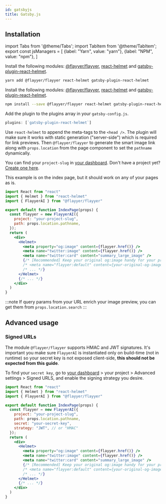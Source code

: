 ```yaml
---
id: gatsbyjs
title: Gatsby.js
---
```


<!-- TODO -->
<!-- > Repository: https://github.com/flayyer/integration-examples/tree/main/examples/gatsby -->

<!-- Please refer to [this guide](https://www.gatsbyjs.com/docs/add-seo-component/) first to understand how to handle **meta-tags** for SEO. -->

## Installation

<!-- MDX variables -->
import Tabs from '@theme/Tabs';
import TabItem from '@theme/TabItem';
export const jsManagers = [
  {label: "Yarn", value: "yarn"},
  {label: "NPM", value: "npm"},
]

<Tabs groupId="js-manager" defaultValue="yarn" values={jsManagers}>
<TabItem value="yarn">

Install the following modules: [@flayyer/flayyer](./flayyer-js.md), [react-helmet](https://github.com/nfl/react-helmet) and [gatsby-plugin-react-helmet](https://www.gatsbyjs.com/plugins/gatsby-plugin-react-helmet/).

```bash title="Terminal.app"
yarn add @flayyer/flayyer react-helmet gatsby-plugin-react-helmet
```

</TabItem>

<TabItem value="npm">

Install the following modules: [@flayyer/flayyer](./flayyer-js.md), [react-helmet](https://github.com/nfl/react-helmet) and [gatsby-plugin-react-helmet](https://www.gatsbyjs.com/plugins/gatsby-plugin-react-helmet/).

```bash title="Terminal.app"
npm install --save @flayyer/flayyer react-helmet gatsby-plugin-react-helmet
```

</TabItem>
</Tabs>

Add the plugin to the plugins array in your `gatsby-config.js`.

```js title="gatsby-config.js"
plugins: [`gatsby-plugin-react-helmet`]
```

Use `react-helmet` to append the meta-tags to the `<head />`. The plugin will make sure it works with static generation ("server-side") which is required for link previews. Then `@flayyer/flayyer` to generate the smart image link along with `props.location` from the page component to set the `pathname` dynamically.

You can find your `project-slug` in [your dashboard](https://flayyer.com/auth/login?ref=docs). Don't have a project yet? [Create one here](https://flayyer.com/get-started?ref=docs).

This example is on the index page, but it should work on any of your pages as is.

```jsx title="pages/index.js" {3,6-9,12-15,17,19}
import React from "react"
import { Helmet } from "react-helmet"
import { FlayyerAI } from "@flayyer/flayyer"

export default function IndexPage(props) {
  const flayyer = new FlayyerAI({
    project: "your-project-slug",
    path: props.location.pathname,
  });
  return (
    <div>
      <Helmet>
        <meta property="og:image" content={flayyer.href()} />
        <meta name="twitter:image" content={flayyer.href()} />
        <meta name="twitter:card" content="summary_large_image" />
        {/* [Recommended] Keep your original og:image handy for your project */
        /* <meta name="flayyer:default" content={your-original-og-image} /> */
        /* ... */}
      </Helmet>
      {/* ... */}
    </div>
  )
}
```

:::note
If query params from your URL enrich your image preview, you can get them from `props.location.search`
:::

## Advanced usage

### Signed URLs

The module `@flayyer/flayyer` supports HMAC and JWT signatures. It's important you make sure `FlayyerAI` is instantiated only on build-time (not in runtime) so your secret key is not exposed client-side, **this should not be expected from this guide**.

To find your `secret key`, go to [your dashboard](https://flayyer.com/dashboard/_/projects?ref=docs) > your project > Advanced settings > Signed URLS, and enable the signing strategy you desire.

```jsx title="pages/index.js" {4,8-9,21-31}
import React from "react"
import { Helmet } from "react-helmet"
import { FlayyerAI } from "@flayyer/flayyer"

export default function IndexPage(props) {
  const flayyer = new FlayyerAI({
    project: "your-project-slug",
    path: props.location.pathname,
    secret: "your-secret-key",
    strategy: "JWT", // or "HMAC"
  });
  return (
    <div>
      <Helmet>
        <meta property="og:image" content={flayyer.href()} />
        <meta name="twitter:image" content={flayyer.href()} />
        <meta name="twitter:card" content="summary_large_image" />
        {/* [Recommended] Keep your original og:image handy for your project */
        /* <meta name="flayyer:default" content={your-original-og-image} /> */
        /* ... */}
      </Helmet>
      {/* ... */}
    </div>
  )
}
```
